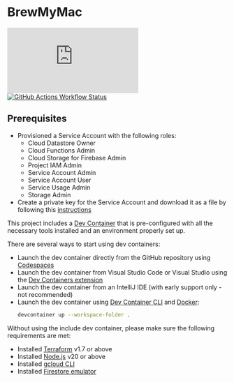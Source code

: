 # BrewMyMac

[![GitHub Release](https://img.shields.io/github/v/release/ayltai/brewmymac.sh)](https://github.com/ayltai/brewmymac.sh/releases)
[![GitHub Actions Workflow Status](https://img.shields.io/github/actions/workflow/status/ayltai/brewmymac.sh/ci.yml)](https://github.com/ayltai/brewmymac.sh/actions)

## Prerequisites

* Provisioned a Service Account with the following roles:
    - Cloud Datastore Owner
    - Cloud Functions Admin
    - Cloud Storage for Firebase Admin
    - Project IAM Admin
    - Service Account Admin
    - Service Account User
    - Service Usage Admin
    - Storage Admin
* Create a private key for the Service Account and download it as a file by following this [instructions](https://cloud.google.com/iam/docs/keys-create-delete)

This project includes a [Dev Container](https://containers.dev/) that is pre-configured with all the necessary tools installed and an environment properly set up.

There are several ways to start using dev containers:
* Launch the dev container directly from the GitHub repository using [Codespaces](https://github.com/features/codespaces)
* Launch the dev container from Visual Studio Code or Visual Studio using the [Dev Containers extension](https://marketplace.visualstudio.com/items?itemName=ms-vscode-remote.remote-containers)
* Launch the dev container from an IntelliJ IDE (with early support only - not recommended)
* Launch the dev container using [Dev Container CLI](https://github.com/devcontainers/cli) and [Docker](https://www.docker.com):
  ```bash
  devcontainer up --workspace-folder .
  ```

Without using the include dev container, please make sure the following requirements are met:

* Installed [Terraform](https://www.terraform.io/) v1.7 or above
* Installed [Node.js](https://nodejs.org) v20 or above
* Installed [gcloud CLI](https://cloud.google.com/sdk/gcloud)
* Installed [Firestore emulator](https://cloud.google.com/firestore/docs/emulator)

